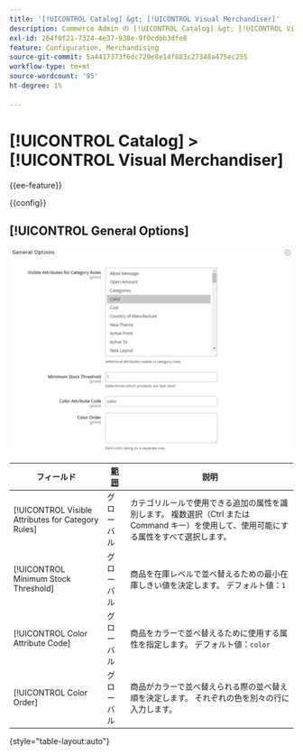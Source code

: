 ```yaml
---
title: '[!UICONTROL Catalog] &gt; [!UICONTROL Visual Merchandiser]'
description: Commerce Admin の [!UICONTROL Catalog] &gt; [!UICONTROL Visual Merchandiser] ページで設定を確認します。
exl-id: 264f0f21-7324-4e37-938e-9f0cdbb3dfe8
feature: Configuration, Merchandising
source-git-commit: 5a4417373f6dc720e8e14f883c27348a475ec255
workflow-type: tm+mt
source-wordcount: '95'
ht-degree: 1%

---
```


# [!UICONTROL Catalog] > [!UICONTROL Visual Merchandiser]

{{ee-feature}}

{{config}}

## [!UICONTROL General Options]

![ 一般オプション ](./assets/catalog-visual-merchandiser-general-options.png)<!-- zoom -->

<!-- [General Options](https://experienceleague.adobe.com/en/docs/commerce-admin/marketing/merchandising/visual-merch/smart-attributes-configure) -->

| フィールド | [ 範囲 ](../../getting-started/websites-stores-views.md#scope-settings) | 説明 |
|--- |--- |--- |
| [!UICONTROL Visible Attributes for Category Rules] | グローバル | カテゴリルールで使用できる追加の属性を識別します。 複数選択（Ctrl または Command キー）を使用して、使用可能にする属性をすべて選択します。 |
| [!UICONTROL Minimum Stock Threshold] | グローバル | 商品を在庫レベルで並べ替えるための最小在庫しきい値を決定します。 デフォルト値：`1` |
| [!UICONTROL Color Attribute Code] | グローバル | 商品をカラーで並べ替えるために使用する属性を指定します。 デフォルト値：`color` |
| [!UICONTROL Color Order] | グローバル | 商品がカラーで並べ替えられる際の並べ替え順を決定します。 それぞれの色を別々の行に入力します。 |

{style="table-layout:auto"}
